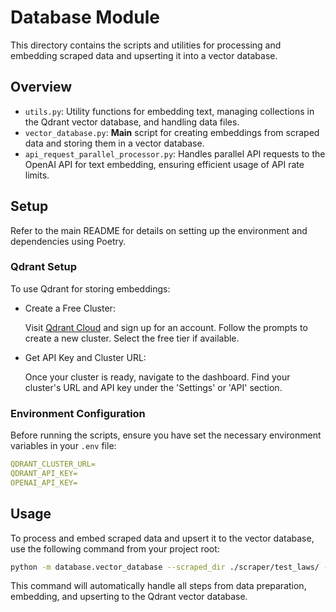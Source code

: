 # Database Module

This directory contains the scripts and utilities for processing and embedding scraped data and upserting it into a vector database.

## Overview

- `utils.py`: Utility functions for embedding text, managing collections in the Qdrant vector database, and handling data files.
- `vector_database.py`: **Main** script for creating embeddings from scraped data and storing them in a vector database.
- `api_request_parallel_processor.py`: Handles parallel API requests to the OpenAI API for text embedding, ensuring efficient usage of API rate limits.

## Setup

Refer to the main README for details on setting up the environment and dependencies using Poetry.

### Qdrant Setup
To use Qdrant for storing embeddings:

- Create a Free Cluster:

    Visit [Qdrant Cloud](https://cloud.qdrant.io/accounts/530e9933-88c7-42b7-a027-734ec6f5eb57/overview) and sign up for an account.
    Follow the prompts to create a new cluster. Select the free tier if available.

- Get API Key and Cluster URL:

    Once your cluster is ready, navigate to the dashboard.
    Find your cluster's URL and API key under the 'Settings' or 'API' section.

### Environment Configuration

Before running the scripts, ensure you have set the necessary environment variables in your `.env` file:
```yaml
QDRANT_CLUSTER_URL=
QDRANT_API_KEY=
OPENAI_API_KEY=
```

## Usage

To process and embed scraped data and upsert it to the vector database, use the following command from your project root:

```bash
python -m database.vector_database --scraped_dir ./scraper/test_laws/ --model text-embedding-3-small
```

This command will automatically handle all steps from data preparation, embedding, and upserting to the Qdrant vector database.
